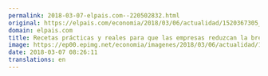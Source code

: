 ```yaml
---
permalink: 2018-03-07-elpais.com--220502832.html
original: https://elpais.com/economia/2018/03/06/actualidad/1520367305_122119.html#?ref=rss&format=simple&link=link
domain: elpais.com
title: Recetas prácticas y reales para que las empresas reduzcan la brecha salarial
image: https://ep00.epimg.net/economia/imagenes/2018/03/06/actualidad/1520367305_122119_1520367727_rrss_normal.jpg
date: 2018-03-07 08:26:11
translations: en
---
```


